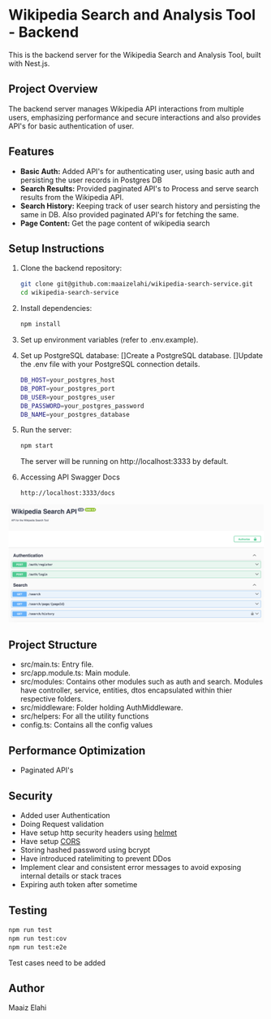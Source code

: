 # Wikipedia Search and Analysis Tool - Backend

This is the backend server for the Wikipedia Search and Analysis Tool, built with Nest.js.

## Project Overview

The backend server manages Wikipedia API interactions from multiple users, emphasizing performance and secure interactions and also provides API's for basic authentication of user.

## Features

- **Basic Auth:** Added API's for authenticating user, using basic auth and persisting the user records in Postgres DB
- **Search Results:** Provided paginated API's to Process and serve search results from the Wikipedia API.
- **Search History:** Keeping track of user search history and persisting the same in DB. Also provided paginated API's for fetching the same.
- **Page Content:** Get the page content of wikipedia search

## Setup Instructions

1. Clone the backend repository:

   ```bash
   git clone git@github.com:maaizelahi/wikipedia-search-service.git
   cd wikipedia-search-service
   ```

2. Install dependencies:

   ```bash
   npm install
   ```

3. Set up environment variables (refer to .env.example).
4. Set up PostgreSQL database:
   []Create a PostgreSQL database.
   []Update the .env file with your PostgreSQL connection details.

   ```bash
   DB_HOST=your_postgres_host
   DB_PORT=your_postgres_port
   DB_USER=your_postgres_user
   DB_PASSWORD=your_postgres_password
   DB_NAME=your_postgres_database
   ```

5. Run the server:

   ```bash
   npm start
   ```

   The server will be running on http://localhost:3333 by default.

6. Accessing API Swagger Docs

   ```bash
   http://localhost:3333/docs
   ```

![Alt Text](./swagger-docs.png)

## Project Structure

- src/main.ts: Entry file.
- src/app.module.ts: Main module.
- src/modules: Contains other modules such as auth and search. Modules have controller, service, entities, dtos encapsulated within thier respective folders.
- src/middleware: Folder holding AuthMiddleware.
- src/helpers: For all the utility functions
- config.ts: Contains all the config values

## Performance Optimization

- Paginated API's

## Security

- Added user Authentication
- Doing Request validation
- Have setup http security headers using [helmet](https://docs.nestjs.com/security/helmet)
- Have setup [CORS](https://docs.nestjs.com/security/cors)
- Storing hashed password using bcrypt
- Have introduced ratelimiting to prevent DDos
- Implement clear and consistent error messages to avoid exposing internal details or stack traces
- Expiring auth token after sometime

## Testing

```bash
npm run test
npm run test:cov
npm run test:e2e
```

Test cases need to be added

## Author

Maaiz Elahi
